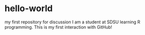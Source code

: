 # hello-world
my first repository for discussion
I am a student at SDSU learning R programming. This is my first interaction with GitHub!
